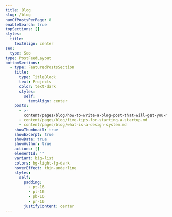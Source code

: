 ```yaml
---
title: Blog
slug: /blog
numOfPostsPerPage: 8
enableSearch: true
topSections: []
styles:
  title:
    textAlign: center
seo:
  type: Seo
type: PostFeedLayout
bottomSections:
  - type: FeaturedPostsSection
    title:
      type: TitleBlock
      text: Projects
      color: text-dark
      styles:
        self:
          textAlign: center
    posts:
      - >-
        content/pages/blog/how-to-write-a-blog-post-that-will-get-you-more-traffic.md
      - content/pages/blog/five-tips-for-starting-a-startup.md
      - content/pages/blog/what-is-a-design-system.md
    showThumbnail: true
    showExcerpt: true
    showDate: true
    showAuthor: true
    actions: []
    elementId: ''
    variant: big-list
    colors: bg-light-fg-dark
    hoverEffect: thin-underline
    styles:
      self:
        padding:
          - pt-16
          - pl-16
          - pb-16
          - pr-16
        justifyContent: center
---
```

